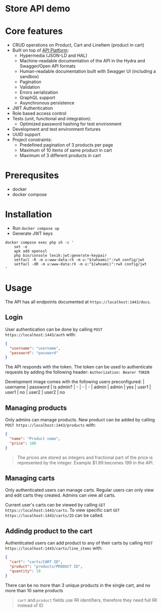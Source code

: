 # Store API demo

# Core features
- CRUD operations on Product, Cart and LineItem (product in cart)
- Built on top of [API Platform](https://api-platform.com):
    - Hypermedia (JSON-LD and HAL)
    - Machine-readable documentation of the API in the Hydra and Swagger/Open API formats
    - Human-readable documentation built with Swagger UI (including a sandbox)
    - Pagination
    - Validation
    - Errors serialization
    - GraphQL support
    - Asynchronous persistence
- JWT Authentication
- Role based access control
- Tests (unit, functional and integration):
    - Optimized password hashing for test environment
- Development and test environment fixtures
- UUID support
- Project constraints:
    - Predefined pagination of 3 products per page
    - Maximum of 10 items of same product in cart
    - Maximum of 3 different products in cart

# Prerequsites
- docker
- docker compose

# Installation

- Run `docker compose up`
- Generate JWT keys
```
docker compose exec php sh -c '
    set -e
    apk add openssl
    php bin/console lexik:jwt:generate-keypair
    setfacl -R -m u:www-data:rX -m u:"$(whoami)":rwX config/jwt
    setfacl -dR -m u:www-data:rX -m u:"$(whoami)":rwX config/jwt
'
```

# Usage

The API has all endpoints documented at `https://localhost:1443/docs`.

## Login

User authentication can be done by calling `POST https://localhost:1443/auth` with:
```json
{
  "username": "username",
  "password": "password"
}
```

The API responds with the token. The token can be used to authenticate requests by adding the following header:
`Authorization: Bearer TOKEN`

Development image comes with the following users preconfigured:
| username | password | is admin?
| - | - | -
| admin | admin | yes
| user1 | user1 | no
| user2 | user2 | no

## Managing products
Only admins can manage products.
New product can be added by calling `POST https://localhost:1443/products` with:
```json
{
  "name": "Product name",
  "price": 100
}
```
> The prices are stored as integers and fractional part of the price is represented by the integer. Example $1.99 becomes 199 in the API.

## Managing carts
Only authenticated users can manage carts. Regular users can only view and edit carts they created. Admins can view all carts.

Current user's carts can be viewed by calling `GET https://localhost:1443/carts`. To view specific cart `GET https://localhost:1443/carts/ID` can be called.

## Addindg product to the cart
Authenticated users can add product to any of their carts by calling `POST https://localhost:1443/carts/line_items` with:
```json
{
  "cart": "carts/CART ID",
  "product": "products/PRODUCT ID",
  "quantity": 10
}
```

There can be no more than 3 unique products in the single cart, and no more than 10 same products

> `cart` and `product` fields use IRI identifiers, therefore they need full IRI instead of ID

